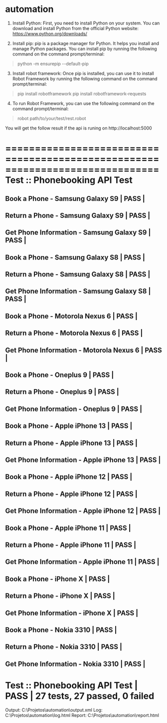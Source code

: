 # automation

1. Install Python: First, you need to install Python on your system. You can download and install Python from the official Python website: https://www.python.org/downloads/

2. Install pip: pip is a package manager for Python. It helps you install and manage Python packages. You can install pip by running the following command on the command prompt/terminal:
> python -m ensurepip --default-pip

3. Install robot framework: Once pip is installed, you can use it to install Robot Framework by running the following command on the command prompt/terminal:

> pip install robotframework
> pip install robotframework-requests

4. To run Robot Framework, you can use the following command on the command prompt/terminal:

> robot path/to/your/test/rest.robot

You will get the follow result if the api is runing on http://localhost:5000

==============================================================================
Test :: Phonebooking API Test
==============================================================================
Book a Phone - Samsung Galaxy S9                                      | PASS |
------------------------------------------------------------------------------
Return a Phone - Samsung Galaxy S9                                    | PASS |
------------------------------------------------------------------------------
Get Phone Information - Samsung Galaxy S9                             | PASS |
------------------------------------------------------------------------------
Book a Phone - Samsung Galaxy S8                                      | PASS |
------------------------------------------------------------------------------
Return a Phone - Samsung Galaxy S8                                    | PASS |
------------------------------------------------------------------------------
Get Phone Information - Samsung Galaxy S8                             | PASS |
------------------------------------------------------------------------------
Book a Phone - Motorola Nexus 6                                       | PASS |
------------------------------------------------------------------------------
Return a Phone - Motorola Nexus 6                                     | PASS |
------------------------------------------------------------------------------
Get Phone Information - Motorola Nexus 6                              | PASS |
------------------------------------------------------------------------------
Book a Phone - Oneplus 9                                              | PASS |
------------------------------------------------------------------------------
Return a Phone - Oneplus 9                                            | PASS |
------------------------------------------------------------------------------
Get Phone Information - Oneplus 9                                     | PASS |
------------------------------------------------------------------------------
Book a Phone - Apple iPhone 13                                        | PASS |
------------------------------------------------------------------------------
Return a Phone - Apple iPhone 13                                      | PASS |
------------------------------------------------------------------------------
Get Phone Information - Apple iPhone 13                               | PASS |
------------------------------------------------------------------------------
Book a Phone - Apple iPhone 12                                        | PASS |
------------------------------------------------------------------------------
Return a Phone - Apple iPhone 12                                      | PASS |
------------------------------------------------------------------------------
Get Phone Information - Apple iPhone 12                               | PASS |
------------------------------------------------------------------------------
Book a Phone - Apple iPhone 11                                        | PASS |
------------------------------------------------------------------------------
Return a Phone - Apple iPhone 11                                      | PASS |
------------------------------------------------------------------------------
Get Phone Information - Apple iPhone 11                               | PASS |
------------------------------------------------------------------------------
Book a Phone - iPhone X                                               | PASS |
------------------------------------------------------------------------------
Return a Phone - iPhone X                                             | PASS |
------------------------------------------------------------------------------
Get Phone Information - iPhone X                                      | PASS |
------------------------------------------------------------------------------
Book a Phone - Nokia 3310                                             | PASS |
------------------------------------------------------------------------------
Return a Phone - Nokia 3310                                           | PASS |
------------------------------------------------------------------------------
Get Phone Information - Nokia 3310                                    | PASS |
------------------------------------------------------------------------------
Test :: Phonebooking API Test                                         | PASS |
27 tests, 27 passed, 0 failed
==============================================================================
Output:  C:\Projetos\automation\output.xml
Log:     C:\Projetos\automation\log.html
Report:  C:\Projetos\automation\report.html
